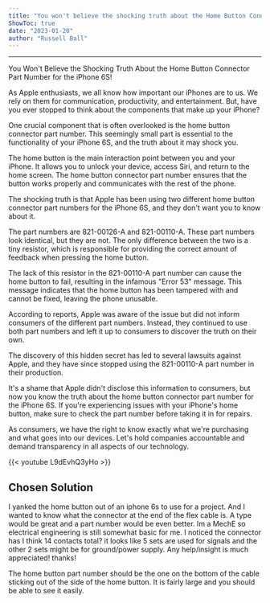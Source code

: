 ```yaml
---
title: "You won't believe the shocking truth about the Home Button Connector Part Number for the iPhone 6S! Discover the hidden secrets that Apple doesn't want you to know!"
ShowToc: true 
date: "2023-01-20"
author: "Russell Ball"
---
```

*****
You Won't Believe the Shocking Truth About the Home Button Connector Part Number for the iPhone 6S!

As Apple enthusiasts, we all know how important our iPhones are to us. We rely on them for communication, productivity, and entertainment. But, have you ever stopped to think about the components that make up your iPhone?

One crucial component that is often overlooked is the home button connector part number. This seemingly small part is essential to the functionality of your iPhone 6S, and the truth about it may shock you.

The home button is the main interaction point between you and your iPhone. It allows you to unlock your device, access Siri, and return to the home screen. The home button connector part number ensures that the button works properly and communicates with the rest of the phone.

The shocking truth is that Apple has been using two different home button connector part numbers for the iPhone 6S, and they don't want you to know about it.

The part numbers are 821-00126-A and 821-00110-A. These part numbers look identical, but they are not. The only difference between the two is a tiny resistor, which is responsible for providing the correct amount of feedback when pressing the home button.

The lack of this resistor in the 821-00110-A part number can cause the home button to fail, resulting in the infamous "Error 53" message. This message indicates that the home button has been tampered with and cannot be fixed, leaving the phone unusable.

According to reports, Apple was aware of the issue but did not inform consumers of the different part numbers. Instead, they continued to use both part numbers and left it up to consumers to discover the truth on their own.

The discovery of this hidden secret has led to several lawsuits against Apple, and they have since stopped using the 821-00110-A part number in their production.

It's a shame that Apple didn't disclose this information to consumers, but now you know the truth about the home button connector part number for the iPhone 6S. If you're experiencing issues with your iPhone's home button, make sure to check the part number before taking it in for repairs.

As consumers, we have the right to know exactly what we're purchasing and what goes into our devices. Let's hold companies accountable and demand transparency in all aspects of our technology.

{{< youtube L9dEvhQ3yHo >}} 



## Chosen Solution
 I yanked the home button  out of an iphone 6s to use for a project. And I wanted to know what the connector at the end of the flex cable is. A type would be great and a part number would be even better. Im a MechE so electrical engineering is still somewhat basic for me. I noticed the connector has I think 14 contacts total? it looks like 5 sets are used for signals and the other 2 sets might be for ground/power supply. Any help/insight is much appreciated! thanks!

 The home button part number should be the one on the bottom of the cable sticking out of the side of the home button. It is fairly large and you should be able to see it easily.




